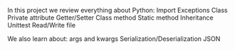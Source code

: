 In this project we review everything about Python:
Import
Exceptions
Class
Private attribute
Getter/Setter
Class method
Static method
Inheritance
Unittest
Read/Write file

We also learn about:
args and kwargs
Serialization/Deserialization
JSON
